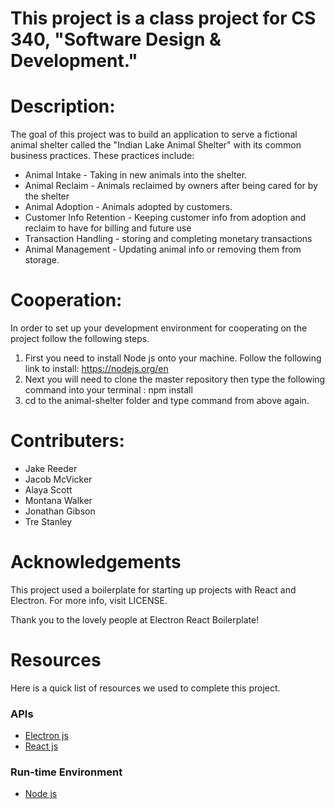 # This project is a class project for CS 340, "Software Design & Development."

# Description:
The goal of this project was to build an application to serve a fictional animal shelter called the "Indian Lake Animal Shelter" with its common business practices. These practices include:
- Animal Intake - Taking in new animals into the shelter.
- Animal Reclaim - Animals reclaimed by owners after being cared for by the shelter
- Animal Adoption - Animals adopted by customers. 
- Customer Info Retention - Keeping customer info from adoption and reclaim to have for billing and future use
- Transaction Handling - storing and completing monetary transactions
- Animal Management - Updating animal info or removing them from storage.

# Cooperation:
In order to set up your development environment for cooperating on the project follow the following steps.
1. First you need to install Node js onto your machine. Follow the following link to install: https://nodejs.org/en
2. Next you will need to clone the master repository then type the following command into your terminal : npm install
3. cd to the animal-shelter folder and type command from above again.

# Contributers:
- Jake Reeder
- Jacob McVicker
- Alaya Scott
- Montana Walker
- Jonathan Gibson
- Tre Stanley

# Acknowledgements

This project used a boilerplate for starting up projects with React and Electron.
For more info, visit LICENSE.

Thank you to the lovely people at Electron React Boilerplate!

# Resources

Here is a quick list of resources we used to complete this project.

### APIs
- [Electron js](https://www.electronjs.org/)
- [React js](https://react.dev/)

### Run-time Environment
- [Node js](https://nodejs.org/en)